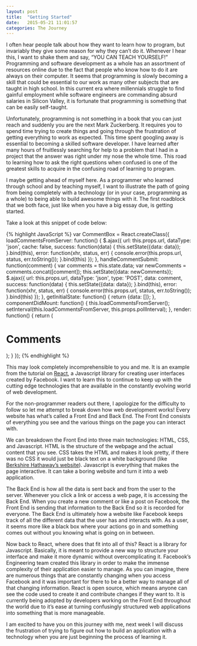 ```yaml
---
layout: post
title:  "Getting Started"
date:   2015-05-21 11:01:57
categories: The Journey
---
```


I often hear people talk about how they want to learn how to program, but invariably they give some reason for why they can’t do it. Whenever I hear this, I want to shake them and say, “YOU CAN TEACH YOURSELF!” Programming and software development as a whole has an assortment of resources online due to the fact that people who know how to do it are always on their computer. It seems that programming is slowly becoming a skill that could be essential to our work as many other subjects that are taught in high school. In this current era where millennials struggle to find gainful employment while software engineers are commanding absurd salaries in Silicon Valley, it is fortunate that programming is something that can be easily self-taught.

Unfortunately, programming is not something in a book that you can just reach and suddenly you are the next Mark Zuckerberg. It requires you to spend time trying to create things and going through the frustration of getting everything to work as expected. This time spent googling away is essential to becoming a skilled software developer. I have learned after many hours of fruitlessly searching for help to a problem that I had in a project that the answer was right under my nose the whole time. This road to learning how to ask the right questions when confused is one of the greatest skills to acquire in the confusing road of learning to program.

I maybe getting ahead of myself here. As a programmer who learned through school and by teaching myself, I want to illustrate the path of going from being completely with a technology (or in your case, programming as a whole) to being able to build awesome things with it. The first roadblock that we both face, just like when you have a big essay due, is getting started.

Take a look at this snippet of code below:

{% highlight JavaScript %}
var CommentBox = React.createClass({
  loadCommentsFromServer: function() {
    $.ajax({
      url: this.props.url,
      dataType: 'json',
      cache: false,
      success: function(data) {
        this.setState({data: data});
      }.bind(this),
      error: function(xhr, status, err) {
        console.error(this.props.url, status, err.toString());
      }.bind(this)
    });
  },
  handleCommentSubmit: function(comment) {
    var comments = this.state.data;
    var newComments = comments.concat([comment]);
    this.setState({data: newComments});
    $.ajax({
      url: this.props.url,
      dataType: 'json',
      type: 'POST',
      data: comment,
      success: function(data) {
        this.setState({data: data});
      }.bind(this),
      error: function(xhr, status, err) {
        console.error(this.props.url, status, err.toString());
      }.bind(this)
    });
  },
  getInitialState: function() {
    return {data: []};
  },
  componentDidMount: function() {
    this.loadCommentsFromServer();
    setInterval(this.loadCommentsFromServer, this.props.pollInterval);
  },
  render: function() {
    return (
      <div className="commentBox">
        <h1>Comments</h1>
        <CommentList data={this.state.data} />
        <CommentForm onCommentSubmit={this.handleCommentSubmit} />
      </div>
    );
  }
});
{% endhighlight %}

This may look completely incomprehensible to you and me. It is an example from the tutorial on [React], a Javascript library for creating user interfaces created by Facebook. I want to learn this to continue to keep up with the cutting edge technologies that are available in the constantly evolving world of web development.

For the non-programmer readers out there, I apologize for the difficulty to follow so let me attempt to break down how web development works! Every website has what’s called a Front End and Back End. The Front End consists of everything you see and the various things on the page you can interact with.

We can breakdown the Front End into three main technologies: HTML, CSS, and Javascript. HTML is the structure of the webpage and the actual content that you see. CSS takes the HTML and makes it look pretty, if there was no CSS it would just be black text on a white background (like [Berkshire Hathaway’s website][Berkshire]). Javascript is everything that makes the page interactive. It can take a boring website and turn it into a web application.

The Back End is how all the data is sent back and from the user to the server. Whenever you click a link or access a web page, it is accessing the Back End. When you create a new comment or like a post on Facebook, the Front End is sending that information to the Back End so it is recorded for everyone. The Back End is ultimately how a website like Facebook keeps track of all the different data that the user has and interacts with. As a user, it seems more like a black box where your actions go in and something comes out without you knowing what is going on in between.

Now back to React, where does that fit into all of this? React is a library for Javascript. Basically, it is meant to provide a new way to structure your interface and make it more dynamic without overcomplicating it. Facebook’s Engineering team created this library in order to make the immense complexity of their application easier to manage. As you can imagine, there are numerous things that are constantly changing when you access Facebook and it was important for there to be a better way to manage all of that changing information. React is open source, which means anyone can see the code used to create it and contribute changes if they want to. It is currently being adopted by developers working on the Front End throughout the world due to it’s ease at turning confusingly structured web applications into something that is more manageable.

I am excited to have you on this journey with me, next week I will discuss the frustration of trying to figure out how to build an application with a technology when you are just beginning the process of learning it.

[React]:      https://facebook.github.io/react/index.html
[Berkshire]:   http://www.berkshirehathaway.com
